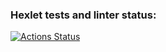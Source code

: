 ### Hexlet tests and linter status:
[![Actions Status](https://github.com/fjellaperc/java-project-71/workflows/hexlet-check/badge.svg)](https://github.com/fjellaperc/java-project-71/actions)